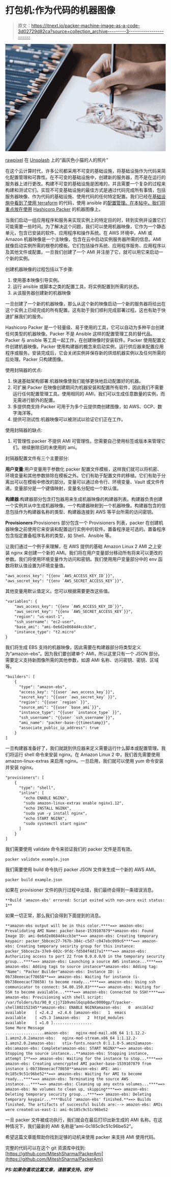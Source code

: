 # 打包机:作为代码的机器图像

> 原文：<https://itnext.io/packer-machine-image-as-a-code-3d02729d82ca?source=collection_archive---------3----------------------->

![](img/5600c32e93be9ba7ae5ea33363203b9a.png)

[rawpixel](https://unsplash.com/@rawpixel?utm_source=medium&utm_medium=referral) 在 [Unsplash](https://unsplash.com?utm_source=medium&utm_medium=referral) 上的“画灰色小猫的人的照片”

在这个云计算时代，许多公司都采用不可变的基础设施，将基础设施作为代码来简化配置管理和可靠性。在不可变的基础设施中，创建新的服务器，而不是在运行的服务器上进行更改。构建不可变的基础设施是困难的，并且需要一个复杂的过程来构建和测试它们。实现不可变基础设施的最佳方式是通过代码完成所有事情，包括服务器映像、作为代码的基础设施、使用代码的任何特定配置。我们已经在[基础设施中看到了使用 terraform](https://medium.com/@mitesh_shamra/infrastructure-as-a-code-with-terraform-e7021bf28d7d) 的代码，使用 ansible 的[配置管理。在本帖中，我们将重点放在使用](https://medium.com/@mitesh_shamra/introduction-to-ansible-e5b56ee76b8c) [Hashicorp Packer](https://packer.io/) 的机器图像上。

当我们启动一组应用程序和服务来实现实例上的特定目的时，转到实例并设置它们可能需要一些时间。为了解决这个问题，我们可以使用机器映像，它作为一个静态单元，包含已安装的软件、应用程序和操作系统。在 AWS 环境中，AMI 或 Amazon 机器映像是一个主映像，包含在云中启动实例服务器所需的信息。AMI 就像启动实例所需的根卷的模板。它们包括操作系统、应用程序服务、应用程序以及其他文件或配置。一旦我们创建了一个 AMI 并注册了它，就可以用它来启动一个新的实例。

创建机器映像的过程包括以下步骤:

1.  使用基本映像引导实例。
2.  运行 ansible 或脚本之类的配置工具，将实例配置到所需的状态。
3.  从该服务器创建新的机器映像

一旦创建了一个新的机器映像，那么从这个新的映像启动一个新的服务器将给出在这个实例上已经完成的所有配置。这有助于我们顺利完成部署过程。这也有助于快速扩展我们的服务。

Hashicorp Packer 是一个轻量级、易于使用的工具，它可以自动为多种平台创建任何类型的机器映像。Packer 不是 Ansible 这样的配置管理工具的替代品。Packer 与 ansible 等工具一起工作，在创建映像时安装软件。Packer 使用配置文件创建机器映像。Packer 使用构建器的概念来启动实例，运行供应器来配置应用程序或服务。安装完成后，它会关闭实例并保存新的烘焙机器实例以及任何所需的后处理。Packer 只构建图像。

使用封隔器的优点:

1.  快速基础架构部署:机器映像使我们能够更快地启动配置好的机器。
2.  可扩展:Packer 在映像创建期间为机器安装和配置所有软件，因此我们不需要运行任何配置管理工具。使用相同的 AMI，我们可以生成任意数量的实例，而无需进行额外的配置。
3.  多提供商支持:Packer 可用于为多个云提供商创建图像，如 AWS、GCP、数字海洋等。
4.  提供可测试性:机器映像可以被测试以验证它们正在工作。

使用封隔器的缺点:

1.  可管理性:packer 不提供 AMI 可管理性。您需要自己使用标签或版本来管理它们。继续删除旧的未使用的 ami。

封隔器配置文件有三个主要部分:

**用户变量**:用户变量用于参数化 packer 配置文件模板，这样我们就可以将机密、环境变量和其他参数排除在模板之外。它们有助于配置文件的移植。它们有助于分离出可以在模板中修改的部分。变量可以通过命令行、环境变量、Vault 或文件传递。变量部分是一个键值映射，变量名分配给一个默认值。

**构建器**:构建器部分包含打包器用来生成机器映像的构建器列表。构建器负责创建一个实例并从中生成机器映像。一个构建器映射到一个机器映像。构建器包含的信息包括作为构建器名称的类型、构建器连接到 AWS 等平台所需的访问密钥。

**Provisioners**:Provisioners 部分包含一个 Provisioners 列表，packer 在创建机器映像之前使用它来安装和配置运行实例中的软件。置备程序是可选的。置备程序包含指定置备程序名称的类型，如 Shell、Ansible 等。

让我们通过一个例子来理解，在 AWS 提供的基础 Amazon Linux 2 AMI 之上安装 nginx 来创建一个新的 AMI。我们将在用户变量部分移动所有将来可以更改的参数。我们将使用环境变量作为访问和密钥。我们使用用户变量部分中的 env 函数将默认值设置为环境变量值。

```
"aws_access_key": "{{env `AWS_ACCESS_KEY_ID`}}",
"aws_secret_key": "{{env `AWS_SECRET_ACCESS_KEY`}}",
```

其他变量用默认值定义。您可以根据需要更改这些值。

```
"variables": {
    "aws_access_key": "{{env `AWS_ACCESS_KEY_ID`}}",
    "aws_secret_key": "{{env `AWS_SECRET_ACCESS_KEY`}}",
    "region": "us-east-1",
    "ssh_username": "ec2-user",
    "base_ami": "ami-0e6d2e8684d4ccb3e",
    "instance_type": "t2.micro"
}
```

我们将生成 EBS 支持的机器映像，因此需要在构建器部分将类型定义为“amazon-ebs”。因为我们要创建单个 AMI，所以这里只有一个 JSON 部分。需要定义支持新图像所需的其他参数，如源 AMI 名称、访问密钥、密钥、区域等。

```
"builders": [
    {
      "type": "amazon-ebs",
      "access_key": "{{user `aws_access_key`}}",
      "secret_key": "{{user `aws_secret_key` }}",
      "region": "{{user `region` }}",
      "source_ami": "{{user `base_ami`}}",
      "instance_type": "{{user `instance_type` }}",
      "ssh_username": "{{user `ssh_username`}}",
      "ami_name": "packer-base-{{timestamp}}",
      "associate_public_ip_address": true
    }
]
```

一旦构建器准备好了，我们就跳到供应器来定义需要运行什么脚本或配置管理。我们将运行 shell 命令来安装 nginx。在 Amazon Linux 2 中，我们首先需要使用 amazon-linux-extras 来启用 nginx。一旦启用，我们就可以使用 yum 命令安装并安装 nginx。

```
"provisioners": [
    {
      "type": "shell",
      "inline": [
        "echo ENABLE NGINX",
        "sudo amazon-linux-extras enable nginx1.12",
        "echo INSTALL NGINX",
        "sudo yum -y install nginx",
        "echo START NGINX",
        "sudo systemctl start nginx"
      ]
    }
]
```

我们需要使用 validate 命令来验证我们的 packer 文件是否有效。

```
packer validate example.json
```

我们需要使用 build 命令执行 packer JSON 文件来生成一个新的 AWS AMI。

```
packer build example.json
```

如果在 provisioner 文件的执行过程中出错，我们最终会得到一条错误消息。

```
**Build 'amazon-ebs' errored: Script exited with non-zero exit status: 1**
```

如果一切正常，那么我们会得到下面提到的消息。

```
**amazon-ebs output will be in this color.****==> amazon-ebs: Prevalidating AMI Name: packer-base-1539107879**amazon-ebs: Found Image ID: ami-0e6d2e8684d4ccb3e**==> amazon-ebs: Creating temporary keypair: packer_5bbcec27-767b-384c-c5d7-c047ebc099c6****==> amazon-ebs: Creating temporary security group for this instance: packer_5bbcec2a-37e9-602c-9fdc-fd504f4d17a1****==> amazon-ebs: Authorizing access to port 22 from 0.0.0.0/0 in the temporary security group...****==> amazon-ebs: Launching a source AWS instance...****==> amazon-ebs: Adding tags to source instance**amazon-ebs: Adding tag: "Name": "Packer Builder"amazon-ebs: Instance ID: i-0b738eeecacf78658**==> amazon-ebs: Waiting for instance (i-0b738eeecacf78658) to become ready...****==> amazon-ebs: Using ssh communicator to connect: 54.80.150.83****==> amazon-ebs: Waiting for SSH to become available...****==> amazon-ebs: Connected to SSH!****==> amazon-ebs: Provisioning with shell script: /var/folders/bz/90_0_cjj71b9vmsl6qsp8dwc0000gp/T/packer-shell802152345**amazon-ebs: ENABLE NGINXamazon-ebs:   0  ansible2                 available    [ =2.4.2  =2.4.6 ]amazon-ebs:   1  emacs                    available    [ =25.3 ]amazon-ebs:   2  httpd_modules            available    [ =1.0 ].................
Some More Message
.................amazon-ebs:   nginx-mod-mail.x86_64 1:1.12.2-1.amzn2.0.2amazon-ebs:   nginx-mod-stream.x86_64 1:1.12.2-1.amzn2.0.2amazon-ebs:   stix-fonts.noarch 0:1.1.0-5.amzn2amazon-ebs:amazon-ebs: Complete!amazon-ebs: START NGINX**==> amazon-ebs: Stopping the source instance...**amazon-ebs: Stopping instance, attempt 1**==> amazon-ebs: Waiting for the instance to stop...****==> amazon-ebs: Creating unencrypted AMI packer-base-1539107879 from instance i-0b738eeecacf78658**amazon-ebs: AMI: ami-0c185c9c51c96be52**==> amazon-ebs: Waiting for AMI to become ready...****==> amazon-ebs: Terminating the source AWS instance...****==> amazon-ebs: Cleaning up any extra volumes...****==> amazon-ebs: No volumes to clean up, skipping****==> amazon-ebs: Deleting temporary security group...****==> amazon-ebs: Deleting temporary keypair...****Build 'amazon-ebs' finished.**==> Builds finished. The artifacts of successful builds are:--> amazon-ebs: AMIs were created:us-east-1: ami-0c185c9c51c96be52
```

一旦 packer 文件被成功执行，我们就会在最后打印出新生成的 AMI 名称。在这种情况下，我们最新的 AMI 名称是“ami-0c185c9c51c96be52”。

希望这篇文章能帮助你找到足够的动机来使用 packer 来支持 AMI 使用代码。

完整的代码可以在这个 git 资源库中找到:[https://github.com/MiteshSharma/PackerAmi](https://github.com/MiteshSharma/PackerAmi)

***PS:如果你喜欢这篇文章，请鼓掌支持。欢呼***